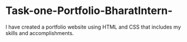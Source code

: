 # Task-one-Portfolio-BharatIntern-
I have created a portfolio website using HTML and CSS that includes my skills and accomplishments.
